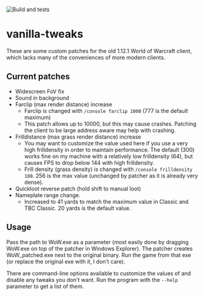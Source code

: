 ![Build and tests](https://github.com/brndd/vanilla-tweaks/actions/workflows/rust.yml/badge.svg)

# vanilla-tweaks

These are some custom patches for the old 1.12.1 World of Warcraft client, which lacks many of the conveniences of more modern clients.

## Current patches

- Widescreen FoV fix
- Sound in background
- Farclip (max render distance) increase
  - Farclip is changed with `/console farclip 1000` (777 is the default maximum)
  - This patch allows up to 10000, but this may cause crashes. Patching the client to be large address aware may help with crashing.
- Frilldistance (max grass render distance) increase
  - You may want to customize the value used here if you use a very high frilldensity in order to maintain performance. The default (300) works fine on my machine with a relatively low frilldensity (64), but causes FPS to drop below 144 with high frilldensity.
  - Frill density (grass density) is changed with `/console frilldensity 100`. 256 is the max value (unchanged by patcher as it is already very dense).
- Quickloot reverse patch (hold shift to manual loot)
- Nameplate range change.
  - Increased to 41 yards to match the maximum value in Classic and TBC Classic. 20 yards is the default value.

## Usage

Pass the path to WoW.exe as a parameter (most easily done by dragging WoW.exe on top of the patcher in Windows Explorer). The patcher creates WoW_patched.exe next to the original binary. Run the game from that exe (or replace the original exe with it, I don't care).

There are command-line options available to customize the values of and disable any tweaks you don't want. Run the program with the `--help` parameter to get a list of them.
